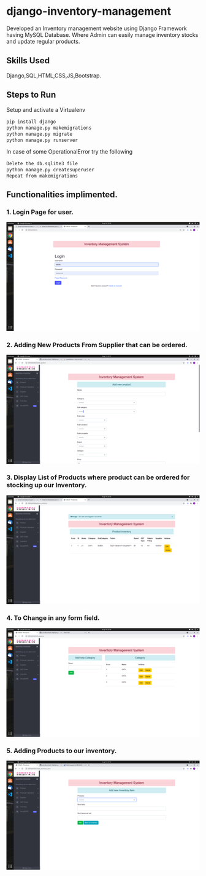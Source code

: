 # django-inventory-management
Developed an Inventory management website using Django Framework having MySQL Database. Where Admin can easily manage inventory stocks and update regular products.
## Skills Used
Django,SQL,HTML,CSS,JS,Bootstrap.

Steps to Run
------------
Setup and activate a Virtualenv

~~~
pip install django
python manage.py makemigrations
python manage.py migrate
python manage.py runserver
~~~

In case of some OperationalError try the following
~~~
Delete the db.sqlite3 file 
python manage.py createsuperuser
Repeat from makemigrations
~~~
## Functionalities implimented.
### 1. Login Page for user.

![alt text](https://github.com/vardhanshah138/django-inventory-management/blob/ecommerce/login.png?raw=true)

### 2. Adding New Products From Supplier that can be ordered.

![alt text](https://github.com/vardhanshah138/django-inventory-management/blob/ecommerce/addnewproduct.png?raw=true)

### 3. Display List of Products where product can be ordered for stocking up our Inventory.

![alt text](https://github.com/vardhanshah138/django-inventory-management/blob/ecommerce/productfromsupplier.png?raw=true)

### 4. To Change in any form field.

![alt text](https://github.com/vardhanshah138/django-inventory-management/blob/ecommerce/formfieldupdation.png?raw=true)

### 5. Adding Products to our inventory.

![alt text](https://github.com/vardhanshah138/django-inventory-management/blob/ecommerce/addproductsin_inventory.png?raw=true)

